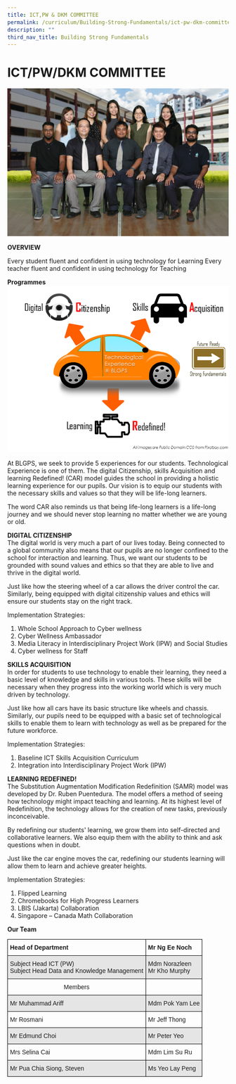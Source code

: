 ```yaml
---
title: ICT,PW & DKM COMMITTEE
permalink: /curriculum/Building-Strong-Fundamentals/ict-pw-dkm-committee
description: ""
third_nav_title: Building Strong Fundamentals
---
```

# ICT/PW/DKM COMMITTEE

![](/images/ICT%20Formal.jpg)

**OVERVIEW**

Every student fluent and confident in using technology for Learning
Every teacher fluent and confident in using technology for Teaching

**Programmes**
![](/images/programmes.png)

At BLGPS, we seek to provide 5 experiences for our students. Technological Experience is one of them. The digital Citizenship, skills Acquisition and learning Redefined! (CAR) model guides the school in providing a holistic learning experience for our pupils. Our vision is to equip our students with the necessary skills and values so that they will be life-long learners. 

The word CAR also reminds us that being life-long learners is a life-long journey and we should never stop learning no matter whether we are young or old.


**DIGITAL CITIZENSHIP**<br>
The digital world is very much a part of our lives today. Being connected to a global community also means that our pupils are no longer confined to the school for interaction and learning. Thus, we want our students to be grounded with sound values and ethics so that they are able to live and thrive in the digital world. 

Just like how the steering wheel of a car allows the driver control the car. Similarly, being equipped with digital citizenship values and ethics will ensure our students stay on the right track.

Implementation Strategies:
1.	Whole School Approach to Cyber wellness
2.	Cyber Wellness Ambassador
3.	Media Literacy in Interdisciplinary Project Work (IPW) and Social Studies
4.	Cyber wellness for Staff


**SKILLS ACQUISITION**<br>
In order for students to use technology to enable their learning, they need a basic level of knowledge and skills in various tools. These skills will be necessary when they progress into the working world which is very much driven by technology.

Just like how all cars have its basic structure like wheels and chassis. Similarly, our pupils need to be equipped with a basic set of technological skills to enable them to learn with technology as well as be prepared for the future workforce.

Implementation Strategies:
1.	Baseline ICT Skills Acquisition Curriculum
2.	Integration into Interdisciplinary Project Work (IPW)

**LEARNING REDEFINED!**<br>
The Substitution Augmentation Modification Redefinition (SAMR) model was developed by Dr. Ruben Puentedura. The model offers a method of seeing how technology might impact teaching and learning.  At its highest level of Redefinition, the technology allows for the creation of new tasks, previously inconceivable.

By redefining our students' learning, we grow them into self-directed and collaborative learners. We also equip them with the ability to think and ask questions when in doubt.

Just like the car engine moves the car, redefining our students learning will allow them to learn and achieve greater heights.

Implementation Strategies:
1.	Flipped Learning
2.	Chromebooks for High Progress Learners
3.	LBIS (Jakarta) Collaboration
4.	Singapore – Canada Math Collaboration


**Our Team**

<style type="text/css">
.tg  {border-collapse:collapse;border-spacing:0;}
.tg td{border-color:black;border-style:solid;border-width:1px;font-family:Arial, sans-serif;font-size:14px;
  overflow:hidden;padding:10px 5px;word-break:normal;}
.tg th{border-color:black;border-style:solid;border-width:1px;font-family:Arial, sans-serif;font-size:14px;
  font-weight:normal;overflow:hidden;padding:10px 5px;word-break:normal;}
.tg .tg-cly1{text-align:left;vertical-align:middle}
.tg .tg-9678{background-color:#E5E5E5;text-align:left;vertical-align:top}
.tg .tg-yla0{font-weight:bold;text-align:left;vertical-align:middle}
.tg .tg-faf8{background-color:#E5E5E5;text-align:left;vertical-align:middle}
.tg .tg-nrix{text-align:center;vertical-align:middle}
.tg .tg-0lax{text-align:left;vertical-align:top}
</style>
<table class="tg">
<thead>
  <tr>
    <th class="tg-yla0"><span style="font-weight:700">Head of Department</span></th>
    <th class="tg-yla0"><span style="font-weight:700">Mr Ng Ee Noch</span></th>
  </tr>
</thead>
<tbody>
  <tr>
    <td class="tg-faf8">Subject Head ICT (PW)<br>Subject Head Data and Knowledge Management<br></td>
    <td class="tg-faf8">Mdm Norazleen <br>Mr Kho Murphy</td>
  </tr>
  <tr>
    <td class="tg-nrix">Members</td>
    <td class="tg-nrix"></td>
  </tr>
  <tr>
    <td class="tg-9678">Mr Muhammad Ariff</td>
    <td class="tg-faf8">Mdm Pok Yam Lee</td>
  </tr>
  <tr>
    <td class="tg-cly1">Mr Rosmani</td>
    <td class="tg-cly1">Mr Jeff Thong</td>
  </tr>
  <tr>
    <td class="tg-9678">Mr Edmund Choi</td>
    <td class="tg-faf8">Mr Peter Yeo</td>
  </tr>
  <tr>
    <td class="tg-0lax">Mrs Selina Cai<br></td>
    <td class="tg-0lax">Mdm Lim Su Ru</td>
  </tr>
  <tr>
    <td class="tg-faf8">Mr Pua Chia Siong, Steven</td>
    <td class="tg-9678">Ms Yeo Lay Peng</td>
  </tr>
</tbody>
</table>